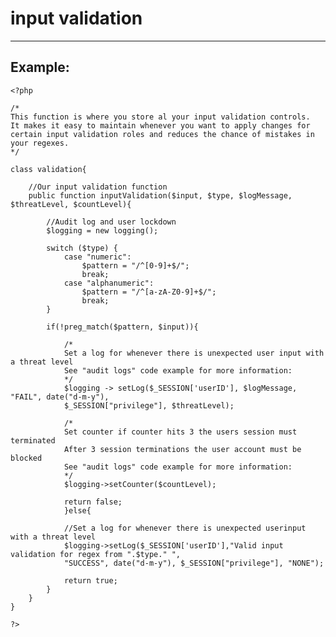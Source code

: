 # input validation
-------

## Example:


    <?php

	/*
	This function is where you store al your input validation controls.
	It makes it easy to maintain whenever you want to apply changes for
	certain input validation roles and reduces the chance of mistakes in your regexes.
	*/

	class validation{

		//Our input validation function
		public function inputValidation($input, $type, $logMessage, $threatLevel, $countLevel){

			//Audit log and user lockdown
			$logging = new logging();

			switch ($type) {
				case "numeric":
					$pattern = "/^[0-9]+$/";
					break;
				case "alphanumeric":
					$pattern = "/^[a-zA-Z0-9]+$/";
					break;
			}

			if(!preg_match($pattern, $input)){

				/*
				Set a log for whenever there is unexpected user input with a threat level
				See "audit logs" code example for more information:
				*/
				$logging -> setLog($_SESSION['userID'], $logMessage, "FAIL", date("d-m-y"),
				$_SESSION["privilege"], $threatLevel);

				/*
				Set counter if counter hits 3 the users session must terminated
				After 3 session terminations the user account must be blocked
				See "audit logs" code example for more information:
				*/			
				$logging->setCounter($countLevel);

				return false;
				}else{

				//Set a log for whenever there is unexpected userinput with a threat level
				$logging->setLog($_SESSION['userID'],"Valid input validation for regex from ".$type." ",
				"SUCCESS", date("d-m-y"), $_SESSION["privilege"], "NONE");

				return true;
			}
		}
	}

    ?>
